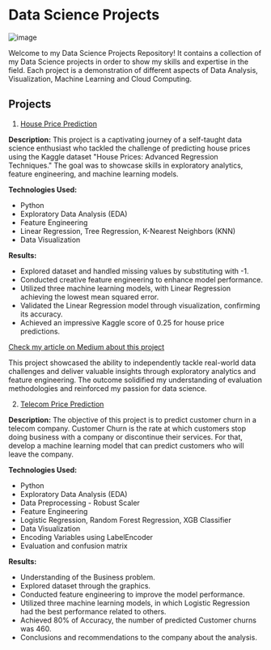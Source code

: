# Data Science Projects


![image](https://github.com/moniquecardoso25/Data-Science-Projects/assets/140358716/a4928736-5c41-4944-93d7-36ddf7fc284d)

Welcome to my Data Science Projects Repository! It contains a collection of my Data Science projects in order to show my skills and expertise in the field. Each project is a demonstration of different aspects of Data Analysis, Visualization, Machine Learning and Cloud Computing.

## Projects

1. [House Price Prediction](https://github.com/moniquecardoso25/Data-Science-Projects/tree/main/House%20Price%20Prediction)

**Description:** This project is a captivating journey of a self-taught data science enthusiast who tackled the challenge of predicting house prices using the Kaggle dataset "House Prices: Advanced Regression Techniques." The goal was to showcase skills in exploratory analytics, feature engineering, and machine learning models.

**Technologies Used:**
- Python
- Exploratory Data Analysis (EDA)
- Feature Engineering
- Linear Regression, Tree Regression, K-Nearest Neighbors (KNN)
- Data Visualization

**Results:**
- Explored dataset and handled missing values by substituting with -1.
- Conducted creative feature engineering to enhance model performance.
- Utilized three machine learning models, with Linear Regression achieving the lowest mean squared error.
- Validated the Linear Regression model through visualization, confirming its accuracy.
- Achieved an impressive Kaggle score of 0.25 for house price predictions.

[Check my article on Medium about this project](https://medium.com/@moniquecardoso123/house-price-prediction-advanced-regression-techniques-ba946409551c)
   

This project showcased the ability to independently tackle real-world data challenges and deliver valuable insights through exploratory analytics and feature engineering. The outcome solidified my understanding of evaluation methodologies and reinforced my passion for data science.

2. [Telecom Price Prediction](https://github.com/moniquecardoso25/Data-Science-Projects/tree/main/Telecom%20Price%20Prediction)


**Description:** The objective of this project is to predict customer churn in a telecom company. Customer Churn is the rate at which customers stop doing business with a company or discontinue their services. For that, develop a machine learning model that can predict customers who will leave the company.

**Technologies Used:**
- Python
- Exploratory Data Analysis (EDA)
- Data Preprocessing - Robust Scaler
- Feature Engineering
- Logistic Regression, Random Forest Regression, XGB Classifier
- Data Visualization
- Encoding Variables using LabelEncoder
- Evaluation and confusion matrix

**Results:**
- Understanding of the Business problem.
- Explored dataset through the graphics.
- Conducted feature engineering to improve the model performance.
- Utilized three machine learning models, in which Logistic Regression had the best performance related to others.
- Achieved 80% of Accuracy, the number of predicted Customer churns was 460.
- Conclusions and recommendations to the company about the analysis.
  

